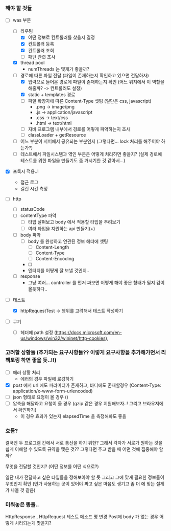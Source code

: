 ### 해야 할 것들
- [ ] was 부분
    - [ ] 라우팅
        - [x] 어떤 정보로 컨트롤러를 찾을지 결정
        - [x] 컨트롤러 등록
        - [x] 컨트롤러 조회
        - [ ] 패턴 관련 조사
    - [x] thread pool
        - numThreads 는 몇개가 좋을까?
    - [ ] 경로에 따른 파일 전달 (파일이 존재하는지 확인하고 있으면 전달하자)
        - [x] 입력으로 들어온 경로에 파일이 존재하는지 확인 (어느 위치에서 이 역할을 해줄까? -> 컨트롤러도 설정)
        - [x] static + templates 경로
        - [ ] 파일 확장자에 따른 Content-Type 셋팅 (일단은  css, javascript)
            - .png -> image/png
            - .js -> application/javascript
            - .css -> text/css
            - .html -> text/html
        - [ ] 자바 프로그램 내부에서 경로를 어떻게 파악하는지 조사
        - [ ] classLoader + getResource
    - [ ] 어느 부분이 서버에서 공유되는 부분인지 (그렇다면... lock 처리를 해주어야 하는가?)
    - [ ] 테스트에서 파일시스템과 엮인 부분은 어떻게 처리하면 좋을지? (실제 경로에 테스트를 위한 파일을 만들기도 좀 거시기한 것 같아서...)
    
- [x] 프록시 적용..!
    - 접근 로그
    - 걸린 시간 측정
    
- [ ] http
    - [ ] statusCode
    - [ ] contentType 파악 
        - [ ] 타입 살펴보고 body 에서 적용할 타입을 추려보기
        - [ ] 여러 타입을 지원하는 api 만들기(+)
    - [ ] body 파악
        - [ ] body 를 완성하고 연관된 정보 헤더에 셋팅
            - [ ] Content-Length
            - [ ] Content-Type
            - [ ] Content-Encoding
        - [ ]
        - 엔터티를 어떻게 잘 보낼 것인지..
    - [ ] response 
        - 그냥 여러... controller 를 먼저 짜보면 어떻게 해야 좋은 형태가 될지 감이 올듯하다..
        
- [ ] 테스트
    - [x] httpRequestTest -> 행위를 고려해서 테스트 작성하기

- [ ] 쿠기 
    - [ ] 헤더에 path 설정 (https://docs.microsoft.com/en-us/windows/win32/wininet/http-cookies),


### 고려할 상황들 (추가되는 요구사항들?? 이렇게 요구사항을 추가해가면서 리팩토링 하면 좋을 듯..!!)
- [ ] 에러 상황 처리
    - 에러의 경우 파일에 로깅하기
- [x] post 에서 url 에도 파라미터가 존재하고, 바디에도 존재할경우 (Content-Type: application/x-www-form-urlencoded)
- [ ] json 형태로 요청이 올 경우 ()
- [ ] 압축을 해달라고 요청이 올 경우 (gzip 같은 경우 지원해보자..! 그리고 브라우저에서 확인하기)
    - 이 경우 효과가 있는지 elapsedTime 을 측정해봐도 좋을

### 흐름?
결국엔 두 프로그램 간에서 서로 통신을 하기 위한?
그래서 각자가 서로가 원하는 것을 쉽게 이해할 수 있도록 규약을 맺은 것??
그렇다면 주고 받을 때 어떤 것에 집중해야 할까?

무엇을 전달할 것인지? (어떤 정보를 어떤 식으로?)

일단 내가 전달하고 싶은 타입들을 정해보아야 할 듯
그리고 그에 맞게 필요한 정보들이 무엇인지 확인 (먼가 사용하는 곳이 있어야 짜고 싶은 마음도 생기고 좀 더 에 맞는 설계가 나올 것 같음)

### 미뤄놓은 똥들..
HttpResponse , HttpRequest 테스트 메소드 명 변경
Post에 body 가 없는 경우 어떻게 처리되는게 맞을지?
